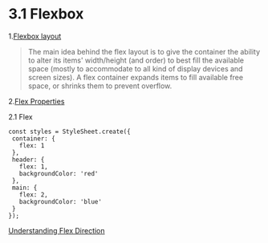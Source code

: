 # 3.1 Flexbox


1.[Flexbox layout](https://css-tricks.com/snippets/css/a-guide-to-flexbox/)
  >The main idea behind the flex layout is to give the container the ability to alter its items' width/height (and order) to best fill the available space (mostly to accommodate to all kind of display devices and screen sizes). A flex container expands items to fill available free space, or shrinks them to prevent overflow.


2.[Flex Properties](https://facebook.github.io/react-native/docs/flexbox.html#content)
 
 2.1 Flex


 ```
 const styles = StyleSheet.create({
  container: {
    flex: 1
  },
  header: {
    flex: 1,
    backgroundColor: 'red'
  },
  main: {
    flex: 2,
    backgroundColor: 'blue'
  }
});
 ```
[Understanding Flex Direction](http://www.standardista.com/understanding-flex-direction/)

